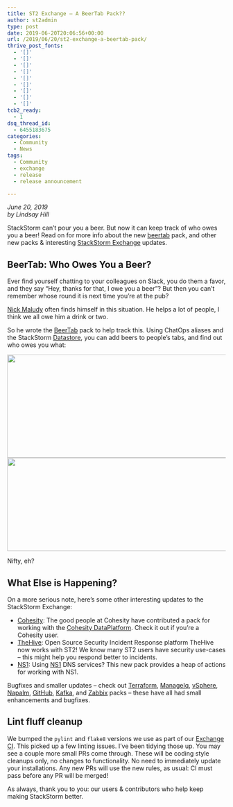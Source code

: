 ```yaml
---
title: ST2 Exchange – A BeerTab Pack??
author: st2admin
type: post
date: 2019-06-20T20:06:56+00:00
url: /2019/06/20/st2-exchange-a-beertab-pack/
thrive_post_fonts:
  - '[]'
  - '[]'
  - '[]'
  - '[]'
  - '[]'
  - '[]'
  - '[]'
  - '[]'
  - '[]'
tcb2_ready:
  - 1
dsq_thread_id:
  - 6455183675
categories:
  - Community
  - News
tags:
  - Community
  - exchange
  - release
  - release announcement

---
```

_June 20, 2019_  
_by Lindsay Hill_

StackStorm can&#8217;t pour you a beer. But now it can keep track of who owes you a beer! Read on for more info about the new [beertab][1] pack, and other new packs & interesting [StackStorm Exchange][2] updates.

<!--more-->

<!--more-->

## BeerTab: Who Owes You a Beer?

Ever find yourself chatting to your colleagues on Slack, you do them a favor, and they say &#8220;Hey, thanks for that, I owe you a beer&#8221;? But then you can&#8217;t remember whose round it is next time you&#8217;re at the pub?

[Nick Maludy][3] often finds himself in this situation. He helps a lot of people, I think we all owe him a drink or two.

So he wrote the [BeerTab][1] pack to help track this. Using ChatOps aliases and the StackStorm [Datastore][4], you can add beers to people&#8217;s tabs, and find out who owes you what:

<img loading="lazy" src="https://raw.githubusercontent.com/StackStorm-Exchange/stackstorm-beertab/master/img/screenshot_add_alias.png" width="658" height="238" class="aligncenter size-full" scale="0" /> 

<img loading="lazy" src="https://raw.githubusercontent.com/StackStorm-Exchange/stackstorm-beertab/master/img/screenshot_get_alias.png" width="661" height="215" class="aligncenter size-full" scale="0" /> 

Nifty, eh?

## What Else is Happening?

On a more serious note, here&#8217;s some other interesting updates to the StackStorm Exchange:

  * [Cohesity][5]: The good people at Cohesity have contributed a pack for working with the [Cohesity DataPlatform][6]. Check it out if you&#8217;re a Cohesity user.
  * [TheHive][7]: Open Source Security Incident Response platform TheHive now works with ST2! We know many ST2 users have security use-cases &#8211; this might help you respond better to incidents.
  * [NS1][8]: Using [NS1][9] DNS services? This new pack provides a heap of actions for working with NS1.

Bugfixes and smaller updates &#8211; check out [Terraform][10], [ManageIq][11], [vSphere][12], [Napalm][13], [GitHub][14], [Kafka][15], and [Zabbix][16] packs &#8211; these have all had small enhancements and bugfixes.

## Lint fluff cleanup

We bumped the `pylint` and `flake8` versions we use as part of our [Exchange CI][17]. This picked up a few linting issues. I&#8217;ve been tidying those up. You may see a couple more small PRs come through. These will be coding style cleanups only, no changes to functionality. No need to immediately update your installations. Any new PRs will use the new rules, as usual: CI must pass before any PR will be merged!

As always, thank you to you: our users & contributors who help keep making StackStorm better.

 [1]: https://github.com/StackStorm-Exchange/stackstorm-beertab
 [2]: https://exchange.stackstorm.org/
 [3]: https://github.com/nmaludy
 [4]: https://docs.stackstorm.com/datastore.html
 [5]: https://github.com/StackStorm-Exchange/stackstorm-cohesity
 [6]: https://www.cohesity.com/products/data-platform/
 [7]: https://github.com/StackStorm-Exchange/stackstorm-thehive
 [8]: https://github.com/StackStorm-Exchange/stackstorm-nsone
 [9]: https://ns1.com/
 [10]: https://github.com/StackStorm-Exchange/stackstorm-terraform
 [11]: https://github.com/StackStorm-Exchange/stackstorm-manageiq
 [12]: https://github.com/StackStorm-Exchange/stackstorm-vsphere
 [13]: https://github.com/StackStorm-Exchange/stackstorm-napalm
 [14]: https://github.com/StackStorm-Exchange/stackstorm-github
 [15]: https://github.com/StackStorm-Exchange/stackstorm-kafka
 [16]: https://github.com/StackStorm-Exchange/stackstorm-zabbix
 [17]: https://github.com/StackStorm-Exchange/ci/blob/master/.circle/requirements-dev.txt